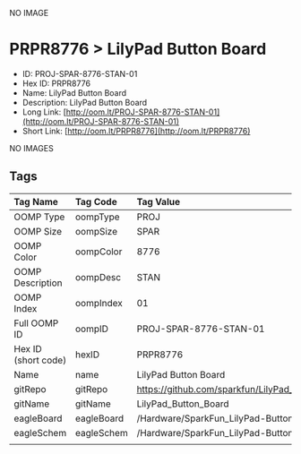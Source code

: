 


  
NO IMAGE  
# PRPR8776 > LilyPad Button Board

- ID: PROJ-SPAR-8776-STAN-01
- Hex ID: PRPR8776
- Name: LilyPad Button Board
- Description: LilyPad Button Board
- Long Link: [http://oom.lt/PROJ-SPAR-8776-STAN-01](http://oom.lt/PROJ-SPAR-8776-STAN-01)
- Short Link: [http://oom.lt/PRPR8776](http://oom.lt/PRPR8776)
  
NO IMAGES  
## Tags
  

|Tag Name|Tag Code|Tag Value|
| :--- | :--- | :--- |
|OOMP Type|oompType|PROJ|
|OOMP Size|oompSize|SPAR|
|OOMP Color|oompColor|8776|
|OOMP Description|oompDesc|STAN|
|OOMP Index|oompIndex|01|
|Full OOMP ID|oompID|PROJ-SPAR-8776-STAN-01|
|Hex ID (short code)|hexID|PRPR8776|
|Name|name|LilyPad Button Board|
|gitRepo|gitRepo|https://github.com/sparkfun/LilyPad_Button_Board|
|gitName|gitName|LilyPad_Button_Board|
|eagleBoard|eagleBoard|/Hardware/SparkFun_LilyPad-Button.brd|
|eagleSchem|eagleSchem|/Hardware/SparkFun_LilyPad-Button.sch|
||||
